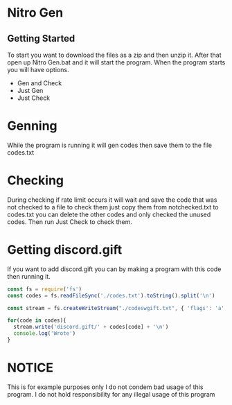 # Nitro Gen
## Getting Started
To start you want to download the files as a zip and then unzip it. After that open up Nitro Gen.bat and it will start the program. When the program starts you will have options.
- Gen and Check
- Just Gen
- Just Check
# Genning
While the program is running it will gen codes then save them to the file codes.txt
# Checking
During checking if rate limit occurs it will wait and save the code that was not checked to a file to check them just copy them from notchecked.txt to codes.txt you can delete the other codes and only checked the unused codes. Then run Just Check to check them.
# Getting discord.gift
If you want to add discord.gift you can by making a program with this code then running it.
```javascript
const fs = require('fs')
const codes = fs.readFileSync('./codes.txt').toString().split('\n')

const stream = fs.createWriteStream("./codeswgift.txt", { 'flags': 'a', 'encoding': null, 'mode': 0666})

for(code in codes){
  stream.write('discord.gift/' + codes[code] + '\n')
  console.log('Wrote')
}
```

# NOTICE
This is for example purposes only I do not condem bad usage of this program. I do not hold responsibility for any illegal usage of this program
